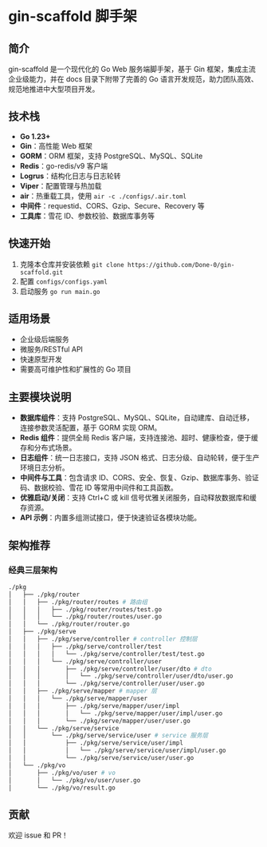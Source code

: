 # gin-scaffold 脚手架

## 简介

gin-scaffold 是一个现代化的 Go Web 服务端脚手架，基于 Gin 框架，集成主流企业级能力，并在 docs 目录下附带了完善的 Go 语言开发规范，助力团队高效、规范地推进中大型项目开发。

## 技术栈

- **Go 1.23+**
- **Gin**：高性能 Web 框架
- **GORM**：ORM 框架，支持 PostgreSQL、MySQL、SQLite
- **Redis**：go-redis/v9 客户端
- **Logrus**：结构化日志与日志轮转
- **Viper**：配置管理与热加载
- **air**：热重载工具，使用 `air -c ./configs/.air.toml`
- **中间件**：requestid、CORS、Gzip、Secure、Recovery 等
- **工具库**：雪花 ID、参数校验、数据库事务等

## 快速开始

1. 克隆本仓库并安装依赖 `git clone https://github.com/Done-0/gin-scaffold.git`
2. 配置 `configs/configs.yaml`
3. 启动服务 `go run main.go`

## 适用场景

- 企业级后端服务
- 微服务/RESTful API
- 快速原型开发
- 需要高可维护性和扩展性的 Go 项目

## 主要模块说明

- **数据库组件**：支持 PostgreSQL、MySQL、SQLite，自动建库、自动迁移，连接参数灵活配置，基于 GORM 实现 ORM。
- **Redis 组件**：提供全局 Redis 客户端，支持连接池、超时、健康检查，便于缓存和分布式场景。
- **日志组件**：统一日志接口，支持 JSON 格式、日志分级、自动轮转，便于生产环境日志分析。
- **中间件与工具**：包含请求 ID、CORS、安全、恢复、Gzip、数据库事务、验证码、数据校验、雪花 ID 等常用中间件和工具函数。
- **优雅启动/关闭**：支持 Ctrl+C 或 kill 信号优雅关闭服务，自动释放数据库和缓存资源。
- **API 示例**：内置多组测试接口，便于快速验证各模块功能。

## 架构推荐

### 经典三层架构

```bash
./pkg
│   ├── ./pkg/router
│   │   ├── ./pkg/router/routes # 路由组
│   │   │   ├── ./pkg/router/routes/test.go
│   │   │   └── ./pkg/router/routes/user.go
│   │   └── ./pkg/router/router.go
│   ├── ./pkg/serve
│   │   ├── ./pkg/serve/controller # controller 控制层
│   │   │   ├── ./pkg/serve/controller/test
│   │   │   │   └── ./pkg/serve/controller/test/test.go
│   │   │   └── ./pkg/serve/controller/user
│   │   │       ├── ./pkg/serve/controller/user/dto # dto
│   │   │       │   └── ./pkg/serve/controller/user/dto/user.go
│   │   │       └── ./pkg/serve/controller/user/user.go
│   │   ├── ./pkg/serve/mapper # mapper 层
│   │   │   └── ./pkg/serve/mapper/user
│   │   │       ├── ./pkg/serve/mapper/user/impl
│   │   │       │   └── ./pkg/serve/mapper/user/impl/user.go
│   │   │       └── ./pkg/serve/mapper/user/user.go
│   │   └── ./pkg/serve/service
│   │       └── ./pkg/serve/service/user # service 服务层
│   │           ├── ./pkg/serve/service/user/impl
│   │           │   └── ./pkg/serve/service/user/impl/user.go
│   │           └── ./pkg/serve/service/user/user.go
│   └── ./pkg/vo
│       ├── ./pkg/vo/user # vo
│       │   └── ./pkg/vo/user/user.go
│       └── ./pkg/vo/result.go
```

## 贡献

欢迎 issue 和 PR！
